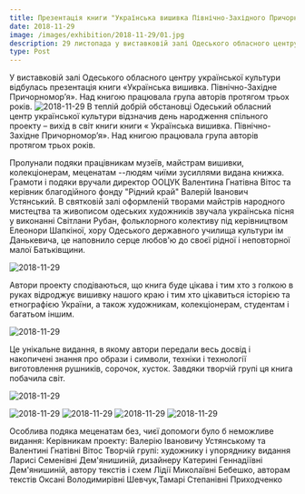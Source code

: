 ```yaml
---
title: Презентація книги "Українська вишивка Північно-Західного Причорномор'я"
date: 2018-11-29
image: /images/exhibition/2018-11-29/01.jpg
description: 29 листопада у виставковій залі Одеського обласного центру української культури (вул. Польська, 20) відбулася урочиста презентація книги "Українська вишивка Північно-Західного Причорномор'я".
type: Post
---
```

У виставковій залі Одеського обласного центру української культури відбулась презентація книги «Українська вишивка. Півнiчно-Західне Причорномор’я». Над книгою працювала група авторів протягом трьох років. 
![2018-11-29](/images/exhibition/2018-11-29/01800.jpg)
В теплій добрій обстановці Одеський обласний центр української культури відзначив день народження спільного проекту – вихід в світ книги книги « Українська вишивка. Півнiчно-Західне Причорномор’я». Над книгою працювала група авторів протягом трьох років.

Пролунали подяки працівникам музеїв, майстрам вишивки, колекціонерам, меценатам --людям  чиїми зусиллями видана книжка. Грамоти і подяки вручали директор ООЦУК Валентина Гнатівна Вітос та керівник благодійного фонду "Рідний край" Валерій Іванович Устянський. В святковій залі оформленій творами майстрів народного мистецтва та живописом одеських художників звучала українська пісня у виконанні Світлани Рубан, фольклорного колективу під керівництвом Елеонори Шапкіної, хору Одеського державного училища культури ім Данькевича, це наповнило серце любов'ю до своєї рідної і неповторної малої Батьківщини.

![2018-11-29](/images/exhibition/2018-11-29/02800.jpg)

Автори проекту сподіваються, що книга буде цікава і тим хто з голкою в руках відроджує вишивку нашого краю і тим хто цікавиться історією та етнографією України, а також художникам, колекціонерам, студентам і багатьом іншим.

![2018-11-29](/images/exhibition/2018-11-29/03800.jpg)

Це унікальне видання, в якому автори передали весь досвід і накопичені знання про образи і символи, техніки і технології виготовлення рушників, сорочок, хусток. Завдяки творчій групі ця книга побачила світ.

![2018-11-29](/images/exhibition/2018-11-29/04800.jpg)

![2018-11-29](/images/exhibition/2018-11-29/05800.jpg)
![2018-11-29](/images/exhibition/2018-11-29/06800.jpg)
![2018-11-29](/images/exhibition/2018-11-29/07800.jpg)
![2018-11-29](/images/exhibition/2018-11-29/08800.jpg)

Особлива подяка меценатам без, чиєї допомоги було б неможливе видання:
Керівникам проекту:
 Валерію Івановичу Устянському та 
 Валентині Гнатівні Вітос
Творчій групі: 
художнику і упоряднику видання Ларисі Семенівні Дем'янишиній,
дизайнеру Катерині Геннадіївні Дем'янишиній,
автору текстів і схем Лідії Миколаївні Бебешко,
авторам текстів  Оксані Володимирівні Шевчук,Тамарі Степанівні Приходченко
